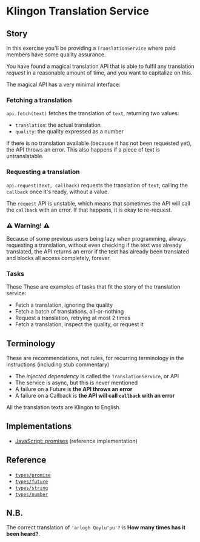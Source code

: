 # Klingon Translation Service

## Story

In this exercise you'll be providing a `TranslationService` where paid members
have some quality assurance.

You have found a magical translation API that is able to fulfil any
translation _request_ in a reasonable amount of time, and you
want to capitalize on this.

The magical API has a very minimal interface:

### Fetching a translation

`api.fetch(text)` fetches the translation of `text`, returning two values:

- `translation`: the actual translation
- `quality`: the quality expressed as a number

If there is no translation available (because it has not been requested yet),
the API throws an error. This also happens if a piece of text is untranslatable.

### Requesting a translation

`api.request(text, callback)` requests the translation of `text`, calling the
`callback` once it's ready, without a value.

The `request` API is unstable, which means that sometimes the API will call the
`callback` with an error. If that happens, it is okay to re-request.

### ⚠ Warning! ⚠

Because of some previous users being lazy when programming, always requesting a
translation, without even checking if the text was already translated, the API
returns an error if the text has already been translated and blocks all access
completely, forever.

### Tasks

These These are examples of tasks that fit the story of the translation service:

- Fetch a translation, ignoring the quality
- Fetch a batch of translations, all-or-nothing
- Request a translation, retrying at most 2 times
- Fetch a translation, inspect the quality, or request it

## Terminology

These are recommendations, not rules, for recurring terminology in the instructions (including stub commentary)

- The _injected dependency_ is called the `TranslationService`, or API
- The service is async, but this is never mentioned
- A failure on a Future is **the API throws an error**
- A failure on a Callback is **the API will call `callback` with an error**

All the translation texts are Klingon to English.

## Implementations

- [JavaScript: promises][implementation-javascript] (reference implementation)

## Reference

- [`types/promise`][types-promise]
- [`types/future`][types-future]
- [`types/string`][types-string]
- [`types/number`][types-number]

[types-promise]: ../types/promise.md
[types-future]: ../types/future.md
[types-string]: ../types/string.md
[types-number]: ../types/number.md
[implementation-javascript]: ../../languages/javascript/exercises/concept/promises/.docs/instructions.md

## N.B.

The correct translation of `'arlogh Qoylu'pu'?` is **How many times has it been heard?**.
